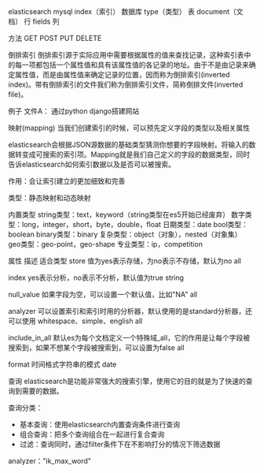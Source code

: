 elasticsearch   mysql
index（索引）    数据库
type（类型）      表
document（文档）  行
fields           列


方法
GET
POST
PUT
DELETE


倒排索引
倒排索引源于实际应用中需要根据属性的值来查找记录，这种索引表中的每一项都包括一个属性值和具有该属性值的各记录的地址。由于不是由记录来确定属性值，而是由属性值来确定记录的位置，因而称为倒排索引(inverted index)。带有倒排索引的文件我们称为倒排索引文件，简称倒排文件(inverted file)。

例子
文件A： 通过python django搭建网站


映射(mapping)
当我们创建索引的时候，可以预先定义字段的类型以及相关属性

elasticsearch会根据JSON源数据的基础类型猜测你想要的字段映射。将输入的数据转变成可搜索的索引项。Mapping就是我们自己定义的字段的数据类型，同时告诉elasticsearch如何索引数据以及是否可以被搜索。

作用：会让索引建立的更加细致和完善

类型：静态映射和动态映射

内置类型
string类型：text，keyword（string类型在es5开始已经废弃）
数字类型：long，integer，short，byte，double，float
日期类型：date
bool类型：boolean
binary类型：binary
复杂类型：object（对象），nested（对象集）
geo类型：geo-point，geo-shape
专业类型：ip，competition

属性   					描述     						适合类型
store  	值为yes表示存储，为no表示不存储，默认为no			all

index	yes表示分析，no表示不分析，默认值为true				string

null_value	如果字段为空，可以设置一个默认值，比如"NA"		all

analyzer	可以设置索引和索引时用的分析器，默认使用的是standard分析器，还可以使用                			whitespace、simple、english					all

include_in_all	默认es为每个文档定义一个特殊域_all，它的作用是让每个字段被搜索到，如果不想某个字段被搜索到，可以设置为false							all

format	时间格式字符串的模式								date


查询
elasticsearch是功能非常强大的搜索引擎，使用它的目的就是为了快速的查询到需要的数据。

查询分类：
- 基本查询：使用elasticsearch内置查询条件进行查询
- 组合查询：把多个查询组合在一起进行复合查询
- 过滤：查询同时，通过filter条件下在不影响打分的情况下筛选数据

analyzer："ik_max_word"



